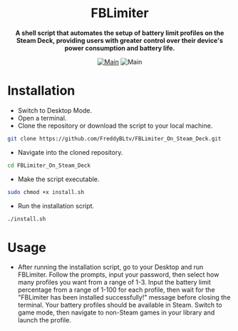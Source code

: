 
<h1 align="center">FBLimiter</h1>
<div align="center">

**A shell script that automates the setup of battery limit profiles on the Steam Deck, providing users with greater control over their device's power consumption and battery life.**

[![Main](https://img.shields.io/badge/Maintainer-FreddyBLtv-green?style=flat-square)](https://github.com/FreddyBLtv)
![Main](https://img.shields.io/badge/OS-SteamOS-blue?style=flat-square)

</div>

<h1 align="left">
	Installation
</h1>

* Switch to Desktop Mode.
* Open a terminal.
* Clone the repository or download the script to your local machine.

```sh
git clone https://github.com/FreddyBLtv/FBLimiter_On_Steam_Deck.git
```
* Navigate into the cloned repository.

```sh
cd FBLimiter_On_Steam_Deck
```
* Make the script executable.

```sh
sudo chmod +x install.sh
```
* Run the installation script.

```sh
./install.sh
```

<h1 align="left">
	Usage
</h1>

* After running the installation script, go to your Desktop and run FBLimiter. Follow the prompts, input your password, then select how many profiles you want from a range of 1-3. Input the battery limit percentage from a range of 1-100 for each profile, then wait for the "FBLimiter has been installed successfully!" message before closing the terminal. Your battery profiles should be available in Steam. Switch to game mode, then navigate to non-Steam games in your library and launch the profile.

<!--  
<h1 align="left">
	Uninstall
</h1>

* Open a terminal and navigate into the cloned repository.

```sh
cd /home/deck/FBLimiter_On_Steam_Deck
```
* Make the script executable.

```sh
sudo chmod +x uninstall.sh
```
* Run the uninstall script.

```sh
./uninstall.sh
```
* Manually delete all the profile shortcuts on Steam
''
-->
